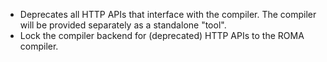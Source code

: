 * Deprecates all HTTP APIs that interface with the compiler. The compiler will be provided separately as a standalone "tool".
* Lock the compiler backend for (deprecated) HTTP APIs to the ROMA compiler.
